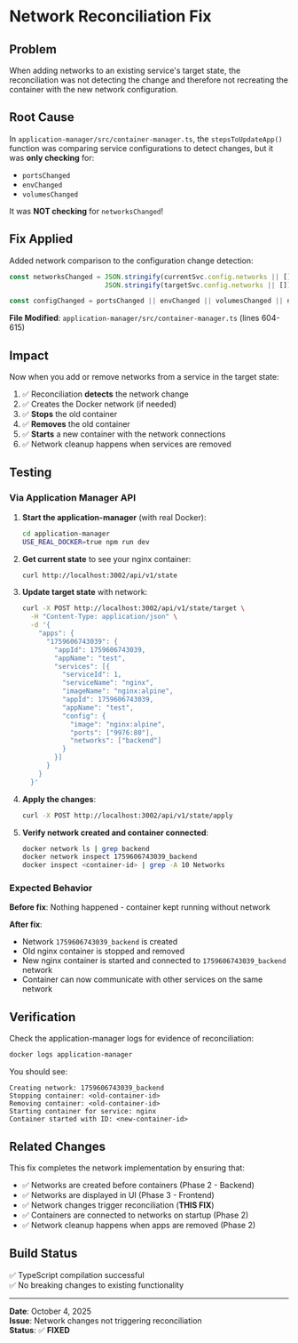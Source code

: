 # Network Reconciliation Fix

## Problem
When adding networks to an existing service's target state, the reconciliation was not detecting the change and therefore not recreating the container with the new network configuration.

## Root Cause
In `application-manager/src/container-manager.ts`, the `stepsToUpdateApp()` function was comparing service configurations to detect changes, but it was **only checking** for:
- `portsChanged`
- `envChanged` 
- `volumesChanged`

It was **NOT checking** for `networksChanged`!

## Fix Applied
Added network comparison to the configuration change detection:

```typescript
const networksChanged = JSON.stringify(currentSvc.config.networks || []) !== 
                        JSON.stringify(targetSvc.config.networks || []);

const configChanged = portsChanged || envChanged || volumesChanged || networksChanged;
```

**File Modified**: `application-manager/src/container-manager.ts` (lines 604-615)

## Impact
Now when you add or remove networks from a service in the target state:
1. ✅ Reconciliation **detects** the network change
2. ✅ Creates the Docker network (if needed)
3. ✅ **Stops** the old container
4. ✅ **Removes** the old container  
5. ✅ **Starts** a new container with the network connections
6. ✅ Network cleanup happens when services are removed

## Testing

### Via Application Manager API

1. **Start the application-manager** (with real Docker):
   ```bash
   cd application-manager
   USE_REAL_DOCKER=true npm run dev
   ```

2. **Get current state** to see your nginx container:
   ```bash
   curl http://localhost:3002/api/v1/state
   ```

3. **Update target state** with network:
   ```bash
   curl -X POST http://localhost:3002/api/v1/state/target \
     -H "Content-Type: application/json" \
     -d '{
       "apps": {
         "1759606743039": {
           "appId": 1759606743039,
           "appName": "test",
           "services": [{
             "serviceId": 1,
             "serviceName": "nginx",
             "imageName": "nginx:alpine",
             "appId": 1759606743039,
             "appName": "test",
             "config": {
               "image": "nginx:alpine",
               "ports": ["9976:80"],
               "networks": ["backend"]
             }
           }]
         }
       }
     }'
   ```

4. **Apply the changes**:
   ```bash
   curl -X POST http://localhost:3002/api/v1/state/apply
   ```

5. **Verify network created and container connected**:
   ```bash
   docker network ls | grep backend
   docker network inspect 1759606743039_backend
   docker inspect <container-id> | grep -A 10 Networks
   ```

### Expected Behavior

**Before fix**: Nothing happened - container kept running without network

**After fix**: 
- Network `1759606743039_backend` is created
- Old nginx container is stopped and removed
- New nginx container is started and connected to `1759606743039_backend` network
- Container can now communicate with other services on the same network

## Verification

Check the application-manager logs for evidence of reconciliation:
```bash
docker logs application-manager
```

You should see:
```
Creating network: 1759606743039_backend
Stopping container: <old-container-id>
Removing container: <old-container-id>
Starting container for service: nginx
Container started with ID: <new-container-id>
```

## Related Changes

This fix completes the network implementation by ensuring that:
- ✅ Networks are created before containers (Phase 2 - Backend)
- ✅ Networks are displayed in UI (Phase 3 - Frontend)
- ✅ Network changes trigger reconciliation (**THIS FIX**)
- ✅ Containers are connected to networks on startup (Phase 2)
- ✅ Network cleanup happens when apps are removed (Phase 2)

## Build Status
✅ TypeScript compilation successful  
✅ No breaking changes to existing functionality

---

**Date**: October 4, 2025  
**Issue**: Network changes not triggering reconciliation  
**Status**: ✅ **FIXED**
